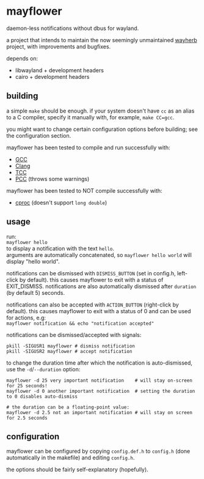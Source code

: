 # mayflower
daemon-less notifications without dbus for wayland.

a project that intends to maintain the now seemingly unmaintained [wayherb](https://github.com/Vixeliz/Wayherb) project, with improvements and bugfixes.  

depends on:
- libwayland + development headers
- cairo + development headers

## building

a simple `make` should be enough. if your system doesn't have `cc` as an alias to a C compiler, specify it manually with, for example, `make CC=gcc`.

you might want to change certain configuration options before building; see the configuration section.

mayflower has been tested to compile and run successfully with:

- [GCC](https://gcc.gnu.org)
- [Clang](https://clang.llvm.org)
- [TCC](https://bellard.org/tcc)
- [PCC](http://pcc.ludd.ltu.se) (throws some warnings)

mayflower has been tested to NOT compile successfully with:

- [cproc](https://git.sr.ht/~mcf/cproc) (doesn't support `long double`)

## usage

run:  
`mayflower hello`  
to display a notification with the text `hello`.  
arguments are automatically concatenated, so `mayflower hello world` will display "hello world".  

notifications can be dismissed with `DISMISS_BUTTON` (set in config.h, left-click by default). this causes mayflower to exit with a status of EXIT_DISMISS. notifications are also automatically dismissed after `duration` (by default 5) seconds.

notifications can also be accepted with `ACTION_BUTTON` (right-click by default). this causes mayflower to exit with a status of 0 and can be used for actions, e.g:  
`mayflower notification && echo "notification accepted"`

notifications can be dismissed/accepted with signals:
```
pkill -SIGUSR1 mayflower # dismiss notification
pkill -SIGUSR2 mayflower # accept notification
```

to change the duration time after which the notification is auto-dismissed, use the `-d`/`--duration` option:
```
mayflower -d 25 very important notification    # will stay on-screen for 25 seconds!
mayflower -d 0 another important notification  # setting the duration to 0 disables auto-dismiss

# the duration can be a floating-point value:
mayflower -d 2.5 not an important notification # will stay on screen for 2.5 seconds
```

## configuration

mayflower can be configured by copying `config.def.h` to `config.h` (done automatically in the makefile) and editing `config.h`.  

the options should be fairly self-explanatory (hopefully).
